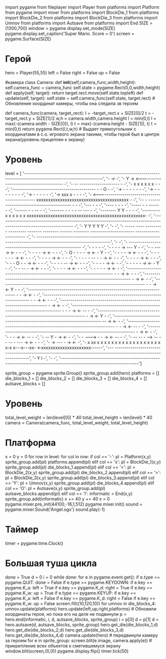 import pygame
from fileplayer import Player
from platforms import Platform
from pygame import mixer
from platforms import BlockDie_1
from platforms import BlockDie_2
from platforms import BlockDie_3
from platforms import Umnov
from platforms import Autsave
from platforms import End
SIZE = (1300,700)
window = pygame.display.set_mode(SIZE)
pygame.display.set_caption('Super Mario. Score = 0')
screen = pygame.Surface(SIZE)
# Герой
hero = Player(55,55)
left =  False
right = False
up = False

#камера
class Camera:
    def __init__(self,camera_func,width,height):
        self.camera_func =  camera_func
        self.state = pygame.Rect(0,0,width,height)
    def apply(self, target):
        return target.rect.move(self.state.topleft)
    def update(self, target):
        self.state = self.camera_func(self.state, target.rect) # Обновление координат камеры, чтобы она следила зв героем

def camera_func(camera, target_rect):
    l = -target_rect.x + SIZE[0]/2
    t = -target_rect.y + SIZE[1]/2
    w,h = camera.width,camera.height
    l = min(0,l)
    l = max(-(camera.width - SIZE[0]), l)
    t = max(-(camera.height - SIZE[1]), t)
    t = min(0,t)
    return pygame.Rect(l,t,w,h) # Выдает прямоугольник с координатами в с.о. игрового экрана такими, чтобы герой был в центре экрана(уровень прицеплен к экрану)

# Уровень
level = [
'---------------------------------------------------------------------------------------------------------------------',
'-                                                     ->                                                            -',
'-              Y                                      ->                   <--------------------------------------- -',
'-                                                     --  --------------------                                    - -',
'-    x     x   x   x   x        x                     -                                                           - -',
'------------------------------------------            - -        O                                                - -',
'->                                                    -                             -     -   -  -                - -',
'->                                                    -   -    -            -   -                    -            - -',
'->                                                    -             -   -                               -         - -',
'->               xxx        x                         -                                                    -      - -',
'-       <----------------------------------------------            xxxxxxxxxxxxxxxxxxxxxxxxxxxxxxxxxxxxxxx        - -',
'--                                                    -            ---------------------------------------    -   - -',
'---                                                   -                                                           - -',
'----                                                  -                                                     -     - -',
'-----                                                 -                                             -  -----      - -',
'------                                                -                               -        --                 - -',
'-------                                               -            -   -     -     --    ---                      - -',
'--------            Y                        Y        -      -                                                    - -',
'---------    x     x        x       x    x    x                 xxxxxxxxxxxxxxxxxxxxxxxxxxxxxxxxxxxxxxxxxxxxxxxxxx- -',
'------------------------------------------------------------------------------------------------------------------- -',
'-        Y                Y                      Y                        Y                         Y               -',
'-                                                                                                                   -',
'- ----- ----  --------- --------- ------- -------- ------ --------   ----------------------  ---------------------- -',
'- -------------------------------------------------------------------------------------------------------------------',
'-                                                                                                                   -',
'-                                                            ------------------------------------------------------ -',
'-                                                                     -             -                             - -',
'-                                                           -         -     -       ->  ---      Y                - -',
'-                                                                     -    ---      ->  <- -                      - -',
'-                                                         -           -     -       ->  <-  -                     - -',
'- O                                                                   - -   -  -    ->  <-   -            Y       - -',
'-                                                      -              -     -       ->  <-     -                  - -',
'-                                                   -                 -   - -    -  ->  <-      -                 - -',
'-                                              -                      -     -       ->  <-        -               - -',
'-                           -    -    -  -                            --    - -     ->  <-          -             - -',
'-                    -                                                -     -       ->  <-           -            - -',
'-              -                                                      - O   -     - ->  <-            -           - -',
'-           -                                                         -   - --      ->  <-             -          - -',
'-        -                                                            -     -       ->  <-                        - -',
'-      -                                                              -     -   -   ->  <-              -    Y    - -',
'-     -                                                               --    -       ->  <-                -       - -',
'-                                                                     -     -  -    ->  <-                 -      - -',
'-    -                                                                -  -  -       ->  <-                        - -',
'-----------------------------------------------------------------------     -     - ->  <-                  -     - -',
'-----------------------------------------------------------------------     -       ->  <-                        - -',
'------------------------------------------------------------------------    - -     ->  <-        Y           -   - -',
'-----------------------------------------------------------------------  -  -       ->  <-                        - -',
'-----------------------------------------------------------------------     -    -  ->  <-                -       - -',
'-----------------------------------------------------------------------     -       ->  <-                        - -',
'------------------------------------------------------------------------    - -   - ->  <-                  --    - -',
'-----------------------------------------------------------------------     -       ->  <-         Y              - -',
'-----------------------------------------------------------------------    --       ->  <-                        - -',
'-----------------------------------------------------------------------     -   -   ->  <-             --         - -',
'-----------------------------------------------------------------------     -       ->  <-                        - -',
'-                                                                           - -     ->  <-                 --     - -',
'-                           --             Y                                -       ->  <-                        - -',
'-     -         --->                      -                                 -       ->  <-                  --    - -',
'-         --          --     -      -->       --     --    --               -   --- ->  <-                     -  - -',
'-           ->                 ---                                          -       ->  <-                          -',
'-        x   xx  x x x x x x x      x x x  x x x x x  x x x   x-x x---x---xx-           <-xxxxxxxxxxxxxxxxxxxxx------',
'--- -----------------------------------------------------------------------------------------------------------------',
'- Y                                                                                                               I -',
'-                                                                                                                   -',
'---------------------------------------------------------------------------------------------------------------------']

sprite_group = pygame.sprite.Group()
sprite_group.add(hero)
platforms = []
die_blocks_1 = []
die_blocks_2 = []
die_blocks_3 = []
die_blocks_4 = []
autsave_blocks = []
# Уровень
total_level_weight = len(level[0]) * 40
total_level_height = len(level) * 40
camera = Camera(camera_func, total_level_weight, total_level_height)

# Платформа
x = 0
y = 0
for row in level:
    for col in row:
        if col == '-':
            pl = Platform(x,y)
            sprite_group.add(pl)
            platforms.append(pl)
        elif col == 'x':
            pl = BlockDie_1(x,y)
            sprite_group.add(pl)
            die_blocks_1.append(pl)
        elif col == '<':
            pl = BlockDie_2(x,y)
            sprite_group.add(pl)
            die_blocks_2.append(pl)
        elif col == '>':
            pl = BlockDie_3(x,y)
            sprite_group.add(pl)
            die_blocks_3.append(pl)
        elif col == 'Y':
            pl = Umnov(x,y)
            sprite_group.add(pl)
            die_blocks_4.append(pl)
        elif col == 'O':
            pl = Autsave(x,y)
            sprite_group.add(pl)
            autsave_blocks.append(pl)
        elif col == 'I':
            informatic = End(x,y)
            sprite_group.add(informatic)
        x += 40
    y += 40
    x = 0
pygame.mixer.pre_init(44100,-16,1,512)
pygame.mixer.init()
sound = pygame.mixer.Sound('Angel.ogx')
sound.play(-1)
# Таймер
timer = pygame.time.Clock()
# Большая туша цикла
done  = True
d = 0
i = 0
while done:
    for e in pygame.event.get():
        if e.type == pygame.QUIT:
            done = False
        if e.type == pygame.KEYDOWN:
            if e.key == pygame.K_a:
                left = True
            if e.key == pygame.K_d:
                right = True
            if e.key == pygame.K_w:
                up = True
        if e.type == pygame.KEYUP:
            if e.key == pygame.K_a:
                left = False
            if e.key == pygame.K_d:
                right = False
            if e.key == pygame.K_w:
                up = False
    screen.fill((10,120,10))
    for umnov in die_blocks_4:
        umnov.update(platforms)
    hero.update(left,up,right,platforms) # Обновили координаты героя, но пока его на деле не подвинули
    p = hero.end(informatic, i, d, autsave_blocks, sprite_group)
    i = p[0]
    d = p[1]
    d = hero.autsave(d, autsave_blocks, sprite_group)
    hero.get_die(die_blocks_1,d)
    hero.get_die(die_blocks_2,d)
    hero.get_die(die_blocks_3,d)  
    hero.get_die(die_blocks_4,d)
    camera.update(hero) # передвинули камеру за героем
    for e in sprite_group:
        screen.blit(e.image, camera.apply(e)) # прикрепление всех объектов к сметившемуся экрану
    window.blit(screen,(0,0))
    pygame.display.flip()
    timer.tick(50)
